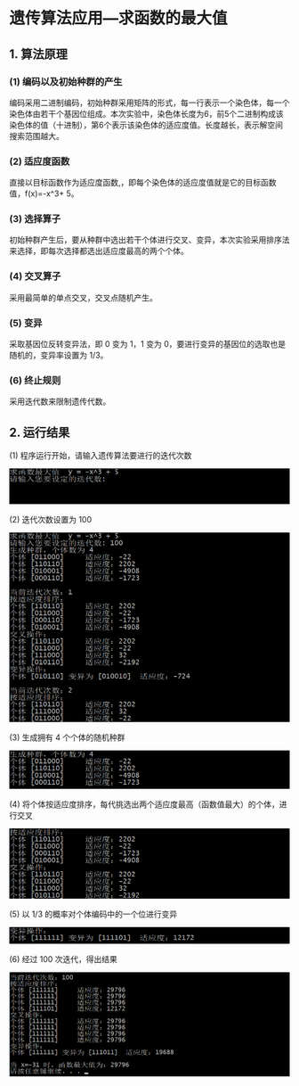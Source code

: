 # 遗传算法应用—求函数的最大值

## 1. 算法原理

### (1) 编码以及初始种群的产生

编码采用二进制编码，初始种群采用矩阵的形式，每一行表示一个染色体，每一个染色体由若干个基因位组成。本次实验中，染色体长度为6，前5个二进制构成该染色体的值（十进制），第6个表示该染色体的适应度值。长度越长，表示解空间搜索范围越大。

### (2) 适应度函数

直接以目标函数作为适应度函数,，即每个染色体的适应度值就是它的目标函数值，f(x)=-x^3+ 5。

### (3) 选择算子

初始种群产生后，要从种群中选出若干个体进行交叉、变异，本次实验采用排序法来选择，即每次选择都选出适应度最高的两个个体。

### (4) 交叉算子

采用最简单的单点交叉，交叉点随机产生。

### (5) 变异

采取基因位反转变异法，即 0 变为 1，1 变为 0，要进行变异的基因位的选取也是随机的，变异率设置为 1/3。

### (6) 终止规则

采用迭代数来限制遗传代数。

## 2. 运行结果

(1) 程序运行开始，请输入遗传算法要进行的迭代次数

![迭代次数](photo/1.png)

(2) 迭代次数设置为 100

![迭代次数100](photo/2.png)

(3) 生成拥有 4 个个体的随机种群

![生成随机种群](photo/3.png)

(4) 将个体按适应度排序，每代挑选出两个适应度最高（函数值最大）的个体，进行交叉

![交叉](photo/4.png)

(5) 以 1/3 的概率对个体编码中的一个位进行变异

![变异](photo/5.png)

(6) 经过 100 次迭代，得出结果

![结果](photo/6.png)
